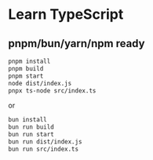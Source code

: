 # Learn TypeScript

## pnpm/bun/yarn/npm ready

```bash
pnpm install
pnpm build
pnpm start
node dist/index.js
pnpx ts-node src/index.ts
````

or
    
```bash
bun install
bun run build
bun run start
bun run dist/index.js
bun run src/index.ts
````
